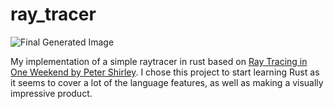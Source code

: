 # ray_tracer

![Final Generated Image](https://imgur.com/685SYe2)

My implementation of a simple raytracer in rust based on [Ray Tracing in One Weekend by Peter Shirley](https://raytracing.github.io/books/RayTracingInOneWeekend.html).
I chose this project to start learning Rust as it seems to cover a lot of the language features, as well as making a visually impressive product.